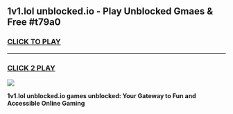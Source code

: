 
## 1v1.lol unblocked.io - Play Unblocked Gmaes & Free #t79a0
<h3>
<a href="https://news.freeplayer.one?title=1v1.lol_unblocked.io&ref=26F">CLICK TO PLAY</a></h3>
<hr>

<h3>
<a href="https://news.freeplayer.one?title=1v1.lol_unblocked.io&ref=26F">CLICK 2 PLAY</a>
  
</h3>

<a href="https://news.freeplayer.one?title=1v1.lol_unblocked.io&ref=26F/"><img src="https://clearcache.store/games.png"></a>


**1v1.lol unblocked.io games unblocked: Your Gateway to Fun and Accessible Online Gaming**
